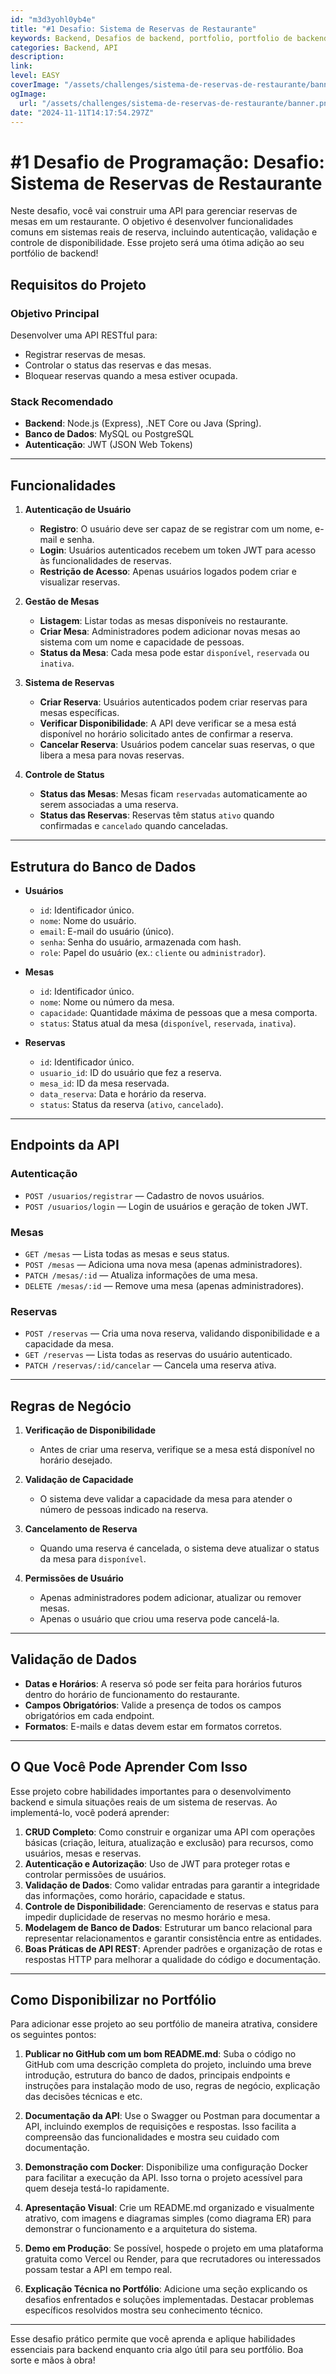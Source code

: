 ```yaml
---
id: "m3d3yohl0yb4e"
title: "#1 Desafio: Sistema de Reservas de Restaurante"
keywords: Backend, Desafios de backend, portfolio, portfolio de backend, programação, portfolio programação, ideias de projetos backend
categories: Backend, API
description: 
link: 
level: EASY
coverImage: "/assets/challenges/sistema-de-reservas-de-restaurante/banner.png"
ogImage:
  url: "/assets/challenges/sistema-de-reservas-de-restaurante/banner.png"
date: "2024-11-11T14:17:54.297Z"
---
```



# #1 Desafio de Programação: Desafio: Sistema de Reservas de Restaurante

Neste desafio, você vai construir uma API para gerenciar reservas de mesas em um restaurante. O objetivo é desenvolver funcionalidades comuns em sistemas reais de reserva, incluindo autenticação, validação e controle de disponibilidade. Esse projeto será uma ótima adição ao seu portfólio de backend!

## Requisitos do Projeto

### Objetivo Principal
Desenvolver uma API RESTful para:
- Registrar reservas de mesas.
- Controlar o status das reservas e das mesas.
- Bloquear reservas quando a mesa estiver ocupada.

### Stack Recomendado
- **Backend**: Node.js (Express), .NET Core ou Java (Spring).
- **Banco de Dados**: MySQL ou PostgreSQL
- **Autenticação**: JWT (JSON Web Tokens)

---

## Funcionalidades

1. **Autenticação de Usuário**
   - **Registro**: O usuário deve ser capaz de se registrar com um nome, e-mail e senha.
   - **Login**: Usuários autenticados recebem um token JWT para acesso às funcionalidades de reservas.
   - **Restrição de Acesso**: Apenas usuários logados podem criar e visualizar reservas.

2. **Gestão de Mesas**
   - **Listagem**: Listar todas as mesas disponíveis no restaurante.
   - **Criar Mesa**: Administradores podem adicionar novas mesas ao sistema com um nome e capacidade de pessoas.
   - **Status da Mesa**: Cada mesa pode estar `disponível`, `reservada` ou `inativa`.

3. **Sistema de Reservas**
   - **Criar Reserva**: Usuários autenticados podem criar reservas para mesas específicas.
   - **Verificar Disponibilidade**: A API deve verificar se a mesa está disponível no horário solicitado antes de confirmar a reserva.
   - **Cancelar Reserva**: Usuários podem cancelar suas reservas, o que libera a mesa para novas reservas.

4. **Controle de Status**
   - **Status das Mesas**: Mesas ficam `reservadas` automaticamente ao serem associadas a uma reserva.
   - **Status das Reservas**: Reservas têm status `ativo` quando confirmadas e `cancelado` quando canceladas.

---

## Estrutura do Banco de Dados

- **Usuários**
    - `id`: Identificador único.
    - `nome`: Nome do usuário.
    - `email`: E-mail do usuário (único).
    - `senha`: Senha do usuário, armazenada com hash.
    - `role`: Papel do usuário (ex.: `cliente` ou `administrador`).

- **Mesas**
    - `id`: Identificador único.
    - `nome`: Nome ou número da mesa.
    - `capacidade`: Quantidade máxima de pessoas que a mesa comporta.
    - `status`: Status atual da mesa (`disponível`, `reservada`, `inativa`).

- **Reservas**
    - `id`: Identificador único.
    - `usuario_id`: ID do usuário que fez a reserva.
    - `mesa_id`: ID da mesa reservada.
    - `data_reserva`: Data e horário da reserva.
    - `status`: Status da reserva (`ativo`, `cancelado`).

---

## Endpoints da API

### Autenticação
- `POST /usuarios/registrar` — Cadastro de novos usuários.
- `POST /usuarios/login` — Login de usuários e geração de token JWT.

### Mesas
- `GET /mesas` — Lista todas as mesas e seus status.
- `POST /mesas` — Adiciona uma nova mesa (apenas administradores).
- `PATCH /mesas/:id` — Atualiza informações de uma mesa.
- `DELETE /mesas/:id` — Remove uma mesa (apenas administradores).

### Reservas
- `POST /reservas` — Cria uma nova reserva, validando disponibilidade e a capacidade da mesa.
- `GET /reservas` — Lista todas as reservas do usuário autenticado.
- `PATCH /reservas/:id/cancelar` — Cancela uma reserva ativa.

---

## Regras de Negócio

1. **Verificação de Disponibilidade**
   - Antes de criar uma reserva, verifique se a mesa está disponível no horário desejado.

2. **Validação de Capacidade**
   - O sistema deve validar a capacidade da mesa para atender o número de pessoas indicado na reserva.

3. **Cancelamento de Reserva**
   - Quando uma reserva é cancelada, o sistema deve atualizar o status da mesa para `disponível`.

4. **Permissões de Usuário**
   - Apenas administradores podem adicionar, atualizar ou remover mesas.
   - Apenas o usuário que criou uma reserva pode cancelá-la.

---

## Validação de Dados

- **Datas e Horários**: A reserva só pode ser feita para horários futuros dentro do horário de funcionamento do restaurante.
- **Campos Obrigatórios**: Valide a presença de todos os campos obrigatórios em cada endpoint.
- **Formatos**: E-mails e datas devem estar em formatos corretos.

---

## O Que Você Pode Aprender Com Isso

Esse projeto cobre habilidades importantes para o desenvolvimento backend e simula situações reais de um sistema de reservas. Ao implementá-lo, você poderá aprender:

1. **CRUD Completo**: Como construir e organizar uma API com operações básicas (criação, leitura, atualização e exclusão) para recursos, como usuários, mesas e reservas.
2. **Autenticação e Autorização**: Uso de JWT para proteger rotas e controlar permissões de usuários.
3. **Validação de Dados**: Como validar entradas para garantir a integridade das informações, como horário, capacidade e status.
4. **Controle de Disponibilidade**: Gerenciamento de reservas e status para impedir duplicidade de reservas no mesmo horário e mesa.
5. **Modelagem de Banco de Dados**: Estruturar um banco relacional para representar relacionamentos e garantir consistência entre as entidades.
6. **Boas Práticas de API REST**: Aprender padrões e organização de rotas e respostas HTTP para melhorar a qualidade do código e documentação.

---

## Como Disponibilizar no Portfólio

Para adicionar esse projeto ao seu portfólio de maneira atrativa, considere os seguintes pontos:

1. **Publicar no GitHub com um bom README.md**: Suba o código no GitHub com uma descrição completa do projeto, incluindo uma breve introdução, estrutura do banco de dados, principais endpoints e instruções para instalação modo de uso, regras de negócio, explicação das decisões técnicas e etc.

3. **Documentação da API**: Use o Swagger ou Postman para documentar a API, incluindo exemplos de requisições e respostas. Isso facilita a compreensão das funcionalidades e mostra seu cuidado com documentação.

4. **Demonstração com Docker**: Disponibilize uma configuração Docker para facilitar a execução da API. Isso torna o projeto acessível para quem deseja testá-lo rapidamente.

5. **Apresentação Visual**: Crie um README.md organizado e visualmente atrativo, com imagens e diagramas simples (como diagrama ER) para demonstrar o funcionamento e a arquitetura do sistema.

6. **Demo em Produção**: Se possível, hospede o projeto em uma plataforma gratuita como Vercel ou Render, para que recrutadores ou interessados possam testar a API em tempo real.

7. **Explicação Técnica no Portfólio**: Adicione uma seção explicando os desafios enfrentados e soluções implementadas. Destacar problemas específicos resolvidos mostra seu conhecimento técnico.

---

Esse desafio prático permite que você aprenda e aplique habilidades essenciais para backend enquanto cria algo útil para seu portfólio. Boa sorte e mãos à obra!
